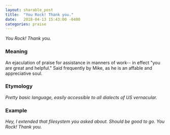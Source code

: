 ```yaml
---
layout: sharable_post
title:  "You Rock! Thank you."
date:   2018-04-13 15:43:00 -0400
categories: praise
---
```


_You Rock! Thank you._

### Meaning

An ejaculation of praise for assistance in manners of work-- in effect "you are great and helpful." Said frequently by Mike, as he is an affable and appreciative soul.

### Etymology

_Pretty basic language, easily accessible to all dialects of US vernacular._

### Example

_Hey, I extended that filesystem you asked about. Should be good to go._
_You Rock! Thank you._
